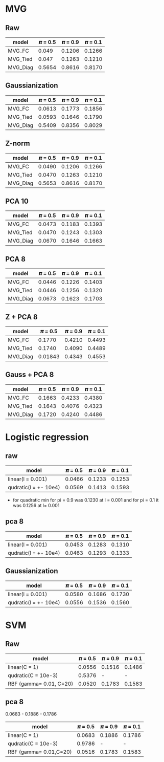 # MVG

## Raw

| model        | 𝝅 = 0.5 | 𝝅 = 0.9 | 𝝅 = 0.1 |
| ------------ | ------- | -------  | ------- |
| MVG_FC       | 0.049   | 0.1206   | 0.1266  |
|MVG_Tied      | 0.047   | 0.1263   | 0.1210  |
|MVG_Diag      | 0.5654  | 0.8616   | 0.8170  |

## Gaussianization

| model        | 𝝅 = 0.5 | 𝝅 = 0.9 | 𝝅 = 0.1 |
| ------------ | ------- | ------- | ------- |
| MVG_FC       | 0.0613  | 0.1773  | 0.1856  | 
|MVG_Tied      | 0.0593  | 0.1646  | 0.1790  |
|MVG_Diag      | 0.5409  | 0.8356  | 0.8029  |

## Z-norm

| model        | 𝝅 = 0.5 | 𝝅 = 0.9 | 𝝅 = 0.1 |
| ------------ | ------- | ------- | ------- |
| MVG_FC       | 0.0490  | 0.1206  | 0.1266  |
|MVG_Tied      | 0.0470  | 0.1263  | 0.1210  |
|MVG_Diag      | 0.5653  | 0.8616  | 0.8170  |

## PCA 10

| model        | 𝝅 = 0.5 | 𝝅 = 0.9 | 𝝅 = 0.1 |
| ------------ | ------- | ------- | ------- |
| MVG_FC       | 0.0473  | 0.1183  | 0.1393  | 
|MVG_Tied      | 0.0470  | 0.1243  | 0.1303  |
|MVG_Diag      | 0.0670  | 0.1646  | 0.1663  |

## PCA 8
| model        | 𝝅 = 0.5 | 𝝅 = 0.9 | 𝝅 = 0.1 |
| ------------ | ------- | ------- | ------- |
| MVG_FC       | 0.0446  | 0.1226  | 0.1403  | 
|MVG_Tied      | 0.0446  | 0.1256  | 0.1320  |
|MVG_Diag      | 0.0673  | 0.1623  | 0.1703  |

## Z + PCA 8

| model        | 𝝅 = 0.5 | 𝝅 = 0.9 | 𝝅 = 0.1 |
| ------------ | ------- | ------- | ------- |
| MVG_FC       | 0.1770  | 0.4210  | 0.4493  |
|MVG_Tied      | 0.1740  | 0.4090  | 0.4489  |
|MVG_Diag      | 0.01843 | 0.4343  | 0.4553  | 

## Gauss + PCA 8

| model        | 𝝅 = 0.5 | 𝝅 = 0.9 | 𝝅 = 0.1 |
| ------------ | ------- | ------- | ------- |
| MVG_FC       | 0.1663  | 0.4233  | 0.4380  |
|MVG_Tied      | 0.1643  | 0.4076  | 0.4323  |
|MVG_Diag      | 0.1720  | 0.4240  | 0.4486  | 


# Logistic regression

## raw

| model                 | 𝝅 = 0.5 | 𝝅 = 0.9 | 𝝅 = 0.1 |
| ------------          | ------- | ------- | ------- |
| linear(l = 0.001)     | 0.0466  | 0.1233  | 0.1253  | 
| qudratic(l = +- 10e4) | 0.0569  | 0.1413  | 0.1593  | 

* for quadratic min for pi = 0.9 was 0.1230 at l = 0.001 and for pi = 0.1 it was 0.1256 at l= 0.001

## pca 8

| model                 | 𝝅 = 0.5 | 𝝅 = 0.9 | 𝝅 = 0.1 |
| ------------          | ------- | ------- | ------- |
| linear(l = 0.001)     | 0.0453  | 0.1283  | 0.1310  | 
| qudratic(l = +- 10e4) | 0.0463  | 0.1293  | 0.1333  |


## Gaussianization
| model                 | 𝝅 = 0.5 | 𝝅 = 0.9 | 𝝅 = 0.1 |
| ------------          | ------- | ------- | ------- |
| linear(l = 0.001)     | 0.0580  | 0.1686  | 0.1730  | 
| qudratic(l = +- 10e4) | 0.0556  | 0.1536  | 0.1560  |

# SVM

## Raw

| model                 | 𝝅 = 0.5 | 𝝅 = 0.9 | 𝝅 = 0.1 |
| ------------          | ------- | ------- | ------- |
| linear(C = 1)         | 0.0556  | 0.1516  | 0.1486  |
| qudratic(C =  10e-3)  | 0.5376  | -       | -       |
| RBF (gamma= 0.01, C=20)| 0.0520  | 0.1783  | 0.1583  |

## pca 8
0.0683 - 0.1886 - 0.1786

| model                 | 𝝅 = 0.5 | 𝝅 = 0.9 | 𝝅 = 0.1 |
| ------------          | ------- | ------- | ------- |
| linear(C = 1)         | 0.0683  | 0.1886  | 0.1786  |        
| qudratic(C =  10e-3)  | 0.9786  | -       | -       |
| RBF (gamma= 0.01,C=20)| 0.0516  | 0.1783  | 0.1583  |



